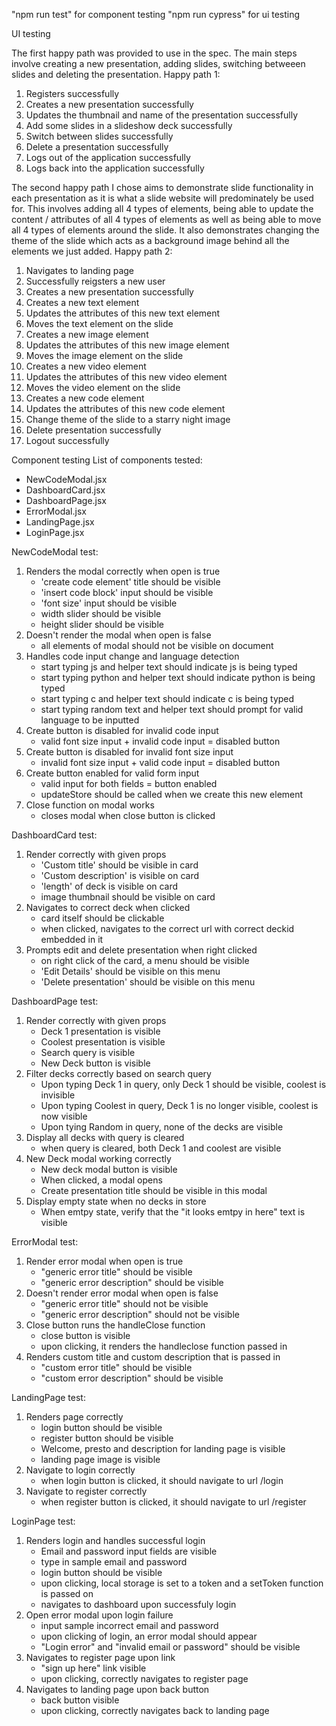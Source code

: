 "npm run test"     for component testing
"npm run cypress"  for ui testing

UI testing

The first happy path was provided to use in the spec. The main steps involve creating a new presentation, adding slides, switching betweeen slides and deleting the presentation. 
Happy path 1:
1. Registers successfully
2. Creates a new presentation successfully
3. Updates the thumbnail and name of the presentation successfully
4. Add some slides in a slideshow deck successfully
5. Switch between slides successfully
6. Delete a presentation successfully
7. Logs out of the application successfully
8. Logs back into the application successfully

The second happy path I chose aims to demonstrate slide functionality in each presentation as it is what a slide website will predominately be used for. This involves adding all 4 types of elements, being able to update the content / attributes of all 4 types of elements as well as being able to move all 4 types of elements around the slide. It also demonstrates changing the theme of the slide which acts as a background image behind all the elements we just added. 
Happy path 2:
1. Navigates to landing page
2. Successfully reigsters a new user
3. Creates a new presentation successfully
4. Creates a new text element
5. Updates the attributes of this new text element
6. Moves the text element on the slide
7. Creates a new image element
8. Updates the attributes of this new image element
9. Moves the image element on the slide
10. Creates a new video element
11. Updates the attributes of this new video element
12. Moves the video element on the slide
13. Creates a new code element
14. Updates the attributes of this new code element
15. Change theme of the slide to a starry night image
16. Delete presentation successfully 
17. Logout successfully

Component testing
List of components tested:
- NewCodeModal.jsx
- DashboardCard.jsx
- DashboardPage.jsx
- ErrorModal.jsx
- LandingPage.jsx
- LoginPage.jsx

NewCodeModal test:
1. Renders the modal correctly when open is true
    - 'create code element' title should be visible
    - 'insert code block' input should be visible
    - 'font size' input should be visible
    - width slider should be visible
    - height slider should be visible
2. Doesn't render the modal when open is false
    - all elements of modal should not be visible on document
3. Handles code input change and language detection
    - start typing js and helper text should indicate js is being typed
    - start typing python and helper text should indicate python is being typed
    - start typing c and helper text should indicate c is being typed
    - start typing random text and helper text should prompt for valid language to be inputted
4. Create button is disabled for invalid code input
    - valid font size input + invalid code input = disabled button
5. Create button is disabled for invalid font size input
    - invalid font size input + valid code input = disabled button
6. Create button enabled for valid form input
    - valid input for both fields = button enabled
    - updateStore should be called when we create this new element
7. Close function on modal works
    - closes modal when close button is clicked

DashboardCard test:
1. Render correctly with given props
    - 'Custom title' should be visible in card
    - 'Custom description' is visible on card
    - 'length' of deck is visible on card
    - image thumbnail should be visible on card
2. Navigates to correct deck when clicked
    - card itself should be clickable
    - when clicked, navigates to the correct url with correct deckid embedded in it
3. Prompts edit and delete presentation when right clicked
    - on right click of the card, a menu should be visible
    - 'Edit Details' should be visible on this menu
    - 'Delete presentation' should be visible on this menu

DashboardPage test:
1. Render correctly with given props
    - Deck 1 presentation is visible
    - Coolest presentation is visible
    - Search query is visible
    - New Deck button is visible
2. Filter decks correctly based on search query
    - Upon typing Deck 1 in query, only Deck 1 should be visible, coolest is invisible
    - Upon typing Coolest in query, Deck 1 is no longer visible, coolest is now visible
    - Upon tying Random in query, none of the decks are visible
3. Display all decks with query is cleared
    - when query is cleared, both Deck 1 and coolest are visible
4. New Deck modal working correctly
    - New deck modal button is visible
    - When clicked, a modal opens
    - Create presentation title should be visible in this modal
5. Display empty state when no decks in store
    - When emtpy state, verify that the "it looks emtpy in here" text is visible

ErrorModal test:
1. Render error modal when open is true
    - "generic error title" should be visible
    - "generic error description" should be visible
2. Doesn't render error modal when open is false
    - "generic error title" should not be visible
    - "generic error description" should not be visible
3. Close button runs the handleClose function
    - close button is visible
    - upon clicking, it renders the handleclose function passed in 
4. Renders custom title and custom description that is passed in 
    - "custom error title" should be visible
    - "custom error description" should be visible

LandingPage test:
1. Renders page correctly
    - login button should be visible
    - register button should be visible
    - Welcome, presto and description for landing page is visible
    - landing page image is visible
2. Navigate to login correctly
    - when login button is clicked, it should navigate to url /login
3. Navigate to register correctly
    - when register button is clicked, it should navigate to url /register

LoginPage test:
1. Renders login and handles successful login
    - Email and password input fields are visible
    - type in sample email and password
    - login button should be visible
    - upon clicking, local storage is set to a token and a setToken function is passed on
    - navigates to dashboard upon successfuly login
2. Open error modal upon login failure
    - input sample incorrect email and password
    - upon clicking of login, an error modal should appear
    - "Login error" and "invalid email or password" should be visible
3. Navigates to register page upon link
    - "sign up here" link visible
    - upon clicking, correctly navigates to register page
4. Navigates to landing page upon back button
    - back button visible
    - upon clicking, correctly navigates back to landing page

